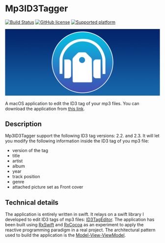 # Mp3ID3Tagger

[![Build Status](https://travis-ci.org/chicio/Mp3ID3Tagger.svg?branch=master)](https://travis-ci.org/chicio/Mp3ID3Tagger?branch=master)
[![GitHub license](https://img.shields.io/badge/license-MIT-blue.svg)](https://raw.githubusercontent.com/chicio/Mp3ID3Tagger/master/LICENSE.md)
[![Supported platform](https://img.shields.io/badge/platforms-macOS-orange.svg)](https://img.shields.io/badge/platforms-macOS-orange.svg)

![Mp3ID3Tagger: A macOS application to edit the ID3 tag of your mp3 files](https://raw.githubusercontent.com/chicio/Mp3ID3Tagger/master/Assets/Icon-logo-background.png?cc 
"A macOS application to edit the ID3 tag of your mp3 files")

A macOS application to edit the ID3 tag of your mp3 files. You can download the application from [this link](https://github.com/chicio/Mp3ID3Tagger/raw/master/Release/Mp3ID3Tagger.dmg "Mp3ID3Tagger").

## Description

Mp3ID3Tagger support the following ID3 tag versions: 2.2. and 2.3.
It will let you modify the following information inside the ID3 tag of you mp3 file:

* version of the tag
* title
* artist
* album
* year 
* track position
* genre
* attached picture set as Front cover

## Technical details

The application is entirely written in swift. It relays on a swift library I developed to edit ID3 tags of mp3 files: [ID3TagEditor](https://github.com/chicio/ID3TagEditor "ID3 tag editor").
The application has been built using [RxSwift](https://github.com/ReactiveX/RxSwift "RxSwift") and [RxCocoa](https://github.com/ReactiveX/RxSwift/tree/master/RxCocoa "RxCocoa") as an experiment to apply the reactive programming paradigm in a real project.
The architectural pattern used to build the application is the [Model-View-ViewModel](https://en.wikipedia.org/wiki/Model%E2%80%93view%E2%80%93viewmodel "model view viewmodel"). 
 
